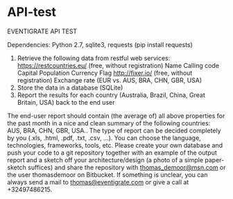 # API-test
EVENTIGRATE API TEST

Dependencies: Python 2.7, sqlite3, requests (pip install requests)

1) Retrieve the following data from restful web services:
https://restcountries.eu/ (free, without registration)
    Name
    Calling code
    Capital
    Population
    Currency
    Flag
http://fixer.io/ (free, without registration)
    Exchange rate (EUR vs. AUS, BRA, CHN, GBR, USA)
2) Store the data in a database (SQLite)
3) Report the results for each country (Australia, Brazil, China, Great Britain, USA) back to the end user

The end-user report should contain (the average of) all above properties for the past month in
a nice and clean summary of the following countries: AUS, BRA, CHN, GBR, USA.. The type of
report can be decided completely by you (.xls, .html, .pdf, .txt, .csv, ...). You can choose the
language, technologies, frameworks, tools, etc. Please create your own database and push your
code to a git repository together with an example of the output report and a sketch off your
architecture/design (a photo of a simple paper-sketch suffices) and share the repository with
thomas_demoor@msn.com or the user thomasdemoor on Bitbucket. If something is unclear,
you can always send a mail to thomas@eventigrate.com or give a call at +32497486215.
